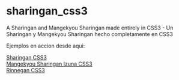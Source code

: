 sharingan_css3
==============

A Sharingan and Mangekyou Sharingan made ​​entirely in CSS3 -  Un Sharingan y Mangekyou Sharingan hecho completamente en CSS3


Ejemplos en accion desde aqui:

<a href="http://lordcaos.com.ve/experimentos/css3/sharingan.html">Sharingan CSS3</a>
<br/>
<a href="http://lordcaos.com.ve/experimentos/css3/izuna.html">Mangekyou Sharingan Izuna CSS3</a>
<br/>
<a href="http://experimentoslordcaos.hostoi.com/rinnegan.html">Rinnegan CSS3</a>
